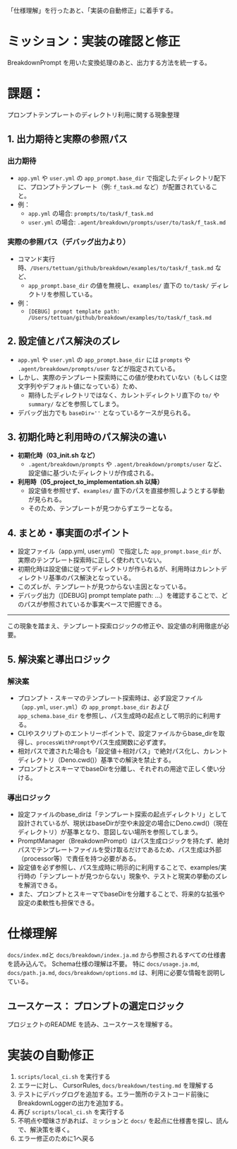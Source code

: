 「仕様理解」を行ったあと、「実装の自動修正」に着手する。

# ミッション：実装の確認と修正
BreakdownPrompt を用いた変換処理のあと、出力する方法を統一する。

# 課題：
プロンプトテンプレートのディレクトリ利用に関する現象整理

## 1. 出力期待と実際の参照パス

### 出力期待
- `app.yml` や `user.yml` の `app_prompt.base_dir` で指定したディレクトリ配下に、プロンプトテンプレート（例: `f_task.md` など）が配置されていること。
- 例：
  - `app.yml` の場合: `prompts/to/task/f_task.md`
  - `user.yml` の場合: `.agent/breakdown/prompts/user/to/task/f_task.md`

### 実際の参照パス（デバッグ出力より）
- コマンド実行時、`/Users/tettuan/github/breakdown/examples/to/task/f_task.md` など、
  - `app_prompt.base_dir` の値を無視し、`examples/` 直下の `to/task/` ディレクトリを参照している。
- 例：
  - `[DEBUG] prompt template path: /Users/tettuan/github/breakdown/examples/to/task/f_task.md`

## 2. 設定値とパス解決のズレ

- `app.yml` や `user.yml` の `app_prompt.base_dir` には `prompts` や `.agent/breakdown/prompts/user` などが指定されている。
- しかし、実際のテンプレート探索時にこの値が使われていない（もしくは空文字列やデフォルト値になっている）ため、
  - 期待したディレクトリではなく、カレントディレクトリ直下の `to/` や `summary/` などを参照してしまう。
- デバッグ出力でも `baseDir=''` となっているケースが見られる。

## 3. 初期化時と利用時のパス解決の違い

- **初期化時（03_init.sh など）**
  - `.agent/breakdown/prompts` や `.agent/breakdown/prompts/user` など、設定値に基づいたディレクトリが作成される。
- **利用時（05_project_to_implementation.sh 以降）**
  - 設定値を参照せず、`examples/` 直下のパスを直接参照しようとする挙動が見られる。
  - そのため、テンプレートが見つからずエラーとなる。

## 4. まとめ・事実面のポイント

- 設定ファイル（app.yml, user.yml）で指定した `app_prompt.base_dir` が、実際のテンプレート探索時に正しく使われていない。
- 初期化時は設定値に従ってディレクトリが作られるが、利用時はカレントディレクトリ基準のパス解決となっている。
- このズレが、テンプレートが見つからない主因となっている。
- デバッグ出力（[DEBUG] prompt template path: ...）を確認することで、どのパスが参照されているか事実ベースで把握できる。

---

この現象を踏まえ、テンプレート探索ロジックの修正や、設定値の利用徹底が必要。 

## 5. 解決案と導出ロジック

### 解決案
- プロンプト・スキーマのテンプレート探索時は、必ず設定ファイル（`app.yml`, `user.yml`）の `app_prompt.base_dir` および `app_schema.base_dir` を参照し、パス生成時の起点として明示的に利用する。
- CLIやスクリプトのエントリーポイントで、設定ファイルからbase_dirを取得し、`processWithPrompt`やパス生成関数に必ず渡す。
- 相対パスで渡された場合も「設定値＋相対パス」で絶対パス化し、カレントディレクトリ（Deno.cwd()）基準での解決を禁止する。
- プロンプトとスキーマでbaseDirを分離し、それぞれの用途で正しく使い分ける。

### 導出ロジック
- 設定ファイルのbase_dirは「テンプレート探索の起点ディレクトリ」として設計されているが、現状はbaseDirが空や未設定の場合にDeno.cwd()（現在ディレクトリ）が基準となり、意図しない場所を参照してしまう。
- PromptManager（BreakdownPrompt）はパス生成ロジックを持たず、絶対パスでテンプレートファイルを受け取るだけであるため、パス生成は外部（processor等）で責任を持つ必要がある。
- 設定値を必ず参照し、パス生成時に明示的に利用することで、examples/実行時の「テンプレートが見つからない」現象や、テストと現実の挙動のズレを解消できる。
- また、プロンプトとスキーマでbaseDirを分離することで、将来的な拡張や設定の柔軟性も担保できる。



# 仕様理解

`docs/index.md`と `docs/breakdown/index.ja.md` から参照されるすべての仕様書を読み込んで。 Schema仕様の理解は不要。
特に `docs/usage.ja.md`, `docs/path.ja.md`, `docs/breakdown/options.md` は、利用に必要な情報を説明している。

## ユースケース： プロンプトの選定ロジック
プロジェクトのREADME を読み、ユースケースを理解する。

# 実装の自動修正
1. `scripts/local_ci.sh` を実行する
2. エラーに対し、 CursorRules, `docs/breakdown/testing.md` を理解する
3. テストにデバッグログを追加する。エラー箇所のテストコード前後にBreakdownLoggerの出力を追加する。
4. 再び `scripts/local_ci.sh` を実行する
5. 不明点や曖昧さがあれば、ミッションと `docs/` を起点に仕様書を探し、読んで、解決策を導く。
6. エラー修正のために1へ戻る
